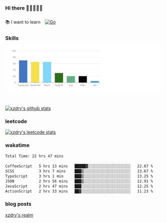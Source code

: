 ### Hi there 👋👋👋👋👋

 :books: I want to learn <a href="https://go.dev/" target="_blank"><img style="margin: 10px" src="https://profilinator.rishav.dev/skills-assets/go-original.svg" alt="Go" height="50" /></a>  

### Skills
![](img/2022-09-05-22-04-20.png)

<br />

[![xzdry's github stats](https://github-readme-stats.vercel.app/api?username=xzdry&count_private=true&show_icons=true&theme=vue)](https://github.com/xzdry)

### leetcode
[![xzdry's leetcode stats](https://leetcard.jacoblin.cool/xzdry-2?theme=light&font=Anek%20Kannada&site=cn)](https://leetcode.cn/u/xzdry-2/)

### wakatime
<!--START_SECTION:waka-->

```text
Total Time: 22 hrs 47 mins

CoffeeScript   5 hrs 13 mins   █████▓░░░░░░░░░░░░░░░░░░░   22.87 %
SCSS           3 hrs 7 mins    ███▒░░░░░░░░░░░░░░░░░░░░░   13.67 %
TypeScript     3 hrs 1 min     ███▒░░░░░░░░░░░░░░░░░░░░░   13.25 %
JSON           2 hrs 56 mins   ███▒░░░░░░░░░░░░░░░░░░░░░   12.91 %
JavaScript     2 hrs 47 mins   ███░░░░░░░░░░░░░░░░░░░░░░   12.25 %
ActionScript   2 hrs 33 mins   ██▓░░░░░░░░░░░░░░░░░░░░░░   11.23 %
```

<!--END_SECTION:waka-->

### blog posts
[xzdry's realm](https://www.justdry.net/)

